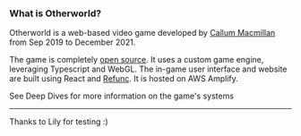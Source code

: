 
### What is Otherworld?

Otherworld is a web-based video game developed by [Callum Macmillan](https://github.com/cimacmillan) from Sep 2019 to December 2021. 

The game is completely [open source](https://github.com/cimacmillan/Otherworld). It uses a custom game engine, leveraging Typescript and WebGL. The in-game user interface and website are built using React and [Refunc](https://github.com/cimacmillan/Refunc). It is hosted on AWS Amplify.

See Deep Dives for more information on the game's systems

----

Thanks to Lily for testing :)


